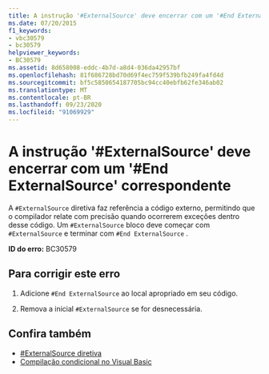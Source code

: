 ```yaml
---
title: A instrução '#ExternalSource' deve encerrar com um '#End ExternalSource' correspondente
ms.date: 07/20/2015
f1_keywords:
- vbc30579
- bc30579
helpviewer_keywords:
- BC30579
ms.assetid: 8d658008-eddc-4b7d-a8d4-036da42957bf
ms.openlocfilehash: 81f686728bd70d69f4ec759f539bfb249fa4fd4d
ms.sourcegitcommit: bf5c5850654187705bc94cc40ebfb62fe346ab02
ms.translationtype: MT
ms.contentlocale: pt-BR
ms.lasthandoff: 09/23/2020
ms.locfileid: "91069929"
---
```

# <a name="externalsource-statement-must-end-with-a-matching-end-externalsource"></a>A instrução '#ExternalSource' deve encerrar com um '#End ExternalSource' correspondente

A `#ExternalSource` diretiva faz referência a código externo, permitindo que o compilador relate com precisão quando ocorrerem exceções dentro desse código. Um `#ExternalSource` bloco deve começar com `#ExternalSource` e terminar com `#End ExternalSource` .  
  
 **ID do erro:** BC30579  
  
## <a name="to-correct-this-error"></a>Para corrigir este erro  
  
1. Adicione `#End ExternalSource` ao local apropriado em seu código.  
  
2. Remova a inicial `#ExternalSource` se for desnecessária.  
  
## <a name="see-also"></a>Confira também

- [#ExternalSource diretiva](../language-reference/directives/externalsource-directive.md)
- [Compilação condicional no Visual Basic](../programming-guide/program-structure/conditional-compilation.md)
